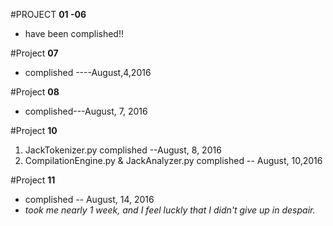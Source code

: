 #PROJECT  **01 -06**
-   have been complished!!

#Project **07**
-    complished ----August,4,2016

#Project **08**
-   complished---August, 7, 2016

#Project **10**
1. JackTokenizer.py complished --August, 8, 2016
2. CompilationEngine.py & JackAnalyzer.py complished -- August, 10,2016

#Project **11**
-   complished -- August, 14, 2016
-   *took me nearly 1 week, and I feel luckly that I didn't give up in despair.*
